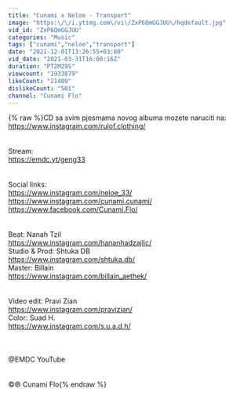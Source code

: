 ```yaml
---
title: "Cunami x Neloe - Transport"
image: "https:\/\/i.ytimg.com\/vi\/ZxP6QmGGJUU\/hqdefault.jpg"
vid_id: "ZxP6QmGGJUU"
categories: "Music"
tags: ["cunami","neloe","transport"]
date: "2021-12-01T13:26:55+03:00"
vid_date: "2021-03-31T16:00:16Z"
duration: "PT2M29S"
viewcount: "1933879"
likeCount: "21409"
dislikeCount: "501"
channel: "Cunami Flo"
---
```

{% raw %}CD sa svim pjesmama novog albuma mozete naruciti na:<br /><a rel="nofollow" target="blank" href="https://www.instagram.com/rulof.clothing/">https://www.instagram.com/rulof.clothing/</a><br /><br /><br />Stream:<br /><a rel="nofollow" target="blank" href="https://emdc.yt/geng33">https://emdc.yt/geng33</a><br /><br /><br />Social links:<br /><a rel="nofollow" target="blank" href="https://www.instagram.com/neloe_33/">https://www.instagram.com/neloe_33/</a><br /><a rel="nofollow" target="blank" href="https://www.instagram.com/cunami.cunami/">https://www.instagram.com/cunami.cunami/</a><br /><a rel="nofollow" target="blank" href="https://www.facebook.com/Cunami.Flo/">https://www.facebook.com/Cunami.Flo/</a><br /><br /><br />Beat: Nanah Tzil<br /><a rel="nofollow" target="blank" href="https://www.instagram.com/hananhadzajlic/">https://www.instagram.com/hananhadzajlic/</a><br />Studio &amp; Prod: Shtuka DB<br /><a rel="nofollow" target="blank" href="https://www.instagram.com/shtuka.db/">https://www.instagram.com/shtuka.db/</a><br />Master: Billain<br /><a rel="nofollow" target="blank" href="https://www.instagram.com/billain_aethek/">https://www.instagram.com/billain_aethek/</a><br /><br /><br />Video edit: Pravi Zian<br /><a rel="nofollow" target="blank" href="https://www.instagram.com/pravizian/">https://www.instagram.com/pravizian/</a><br />Color: Suad H.<br /><a rel="nofollow" target="blank" href="https://www.instagram.com/s.u.a.d.h/">https://www.instagram.com/s.u.a.d.h/</a><br /><br /><br /><br />@EMDC YouTube<br /><br /><br />©℗ Cunami Flo{% endraw %}
